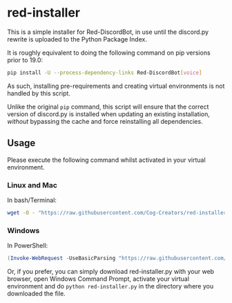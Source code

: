 # red-installer

This is a simple installer for Red-DiscordBot, in use until the discord.py rewrite is
uploaded to the Python Package Index.

It is roughly equivalent to doing the following command on pip versions prior to 19.0:
```bash
pip install -U --process-dependency-links Red-DiscordBot[voice]
```

As such, installing pre-requirements and creating virtual environments is not handled by
this script.

Unlike the original `pip` command, this script will ensure that the correct version of
discord.py is installed when updating an existing installation, *without* bypassing the
cache and force reinstalling all dependencies.

## Usage
Please execute the following command whilst activated in your virtual environment.

### Linux and Mac
In bash/Terminal:
```bash
wget -O - "https://raw.githubusercontent.com/Cog-Creators/red-installer/master/red-installer.py" | python3 -
```

### Windows
In PowerShell:
```powershell
(Invoke-WebRequest -UseBasicParsing "https://raw.githubusercontent.com/Cog-Creators/red-installer/master/red-installer.py").Content | python -
```

Or, if you prefer, you can simply download red-installer.py with your web browser, open
Windows Command Prompt, activate your virtual environment and do `python
red-installer.py` in the directory where you downloaded the file.

